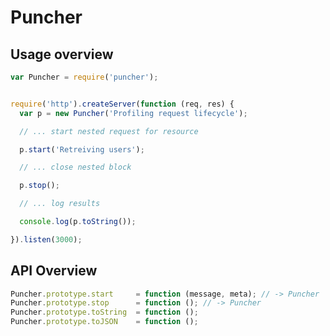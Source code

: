 Puncher
=======


Usage overview
--------------

``` javascript
var Puncher = require('puncher');


require('http').createServer(function (req, res) {
  var p = new Puncher('Profiling request lifecycle');

  // ... start nested request for resource

  p.start('Retreiving users');

  // ... close nested block

  p.stop();

  // ... log results

  console.log(p.toString());

}).listen(3000);
```


API Overview
------------

``` javascript
Puncher.prototype.start     = function (message, meta); // -> Puncher
Puncher.prototype.stop      = function (); // -> Puncher
Puncher.prototype.toString  = function ();
Puncher.prototype.toJSON    = function ();
```

